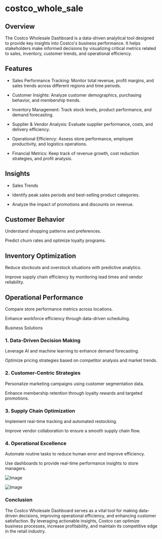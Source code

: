 # costco_whole_sale
## Overview

The Costco Wholesale Dashboard is a data-driven analytical tool designed to provide key insights into Costco's business performance. It helps stakeholders make informed decisions by visualizing critical metrics related to sales, inventory, customer trends, and operational efficiency.

## Features

- Sales Performance Tracking: Monitor total revenue, profit margins, and sales trends across different regions and time periods.

- Customer Insights: Analyze customer demographics, purchasing behavior, and membership trends.

- Inventory Management: Track stock levels, product performance, and demand forecasting.

- Supplier & Vendor Analysis: Evaluate supplier performance, costs, and delivery efficiency.

- Operational Efficiency: Assess store performance, employee productivity, and logistics operations.

- Financial Metrics: Keep track of revenue growth, cost reduction strategies, and profit analysis.

## Insights

- Sales Trends

- Identify peak sales periods and best-selling product categories.

- Analyze the impact of promotions and discounts on revenue.

## Customer Behavior

Understand shopping patterns and preferences.

Predict churn rates and optimize loyalty programs.

## Inventory Optimization

Reduce stockouts and overstock situations with predictive analytics.

Improve supply chain efficiency by monitoring lead times and vendor reliability.

## Operational Performance

Compare store performance metrics across locations.

Enhance workforce efficiency through data-driven scheduling.

Business Solutions

### 1. Data-Driven Decision Making

Leverage AI and machine learning to enhance demand forecasting.

Optimize pricing strategies based on competitor analysis and market trends.

### 2. Customer-Centric Strategies

Personalize marketing campaigns using customer segmentation data.

Enhance membership retention through loyalty rewards and targeted promotions.

### 3. Supply Chain Optimization

Implement real-time tracking and automated restocking.

Improve vendor collaboration to ensure a smooth supply chain flow.

### 4. Operational Excellence

Automate routine tasks to reduce human error and improve efficiency.

Use dashboards to provide real-time performance insights to store managers.


![Image](https://github.com/user-attachments/assets/41e42552-9359-42d2-ae01-6dccc4ccc7d7)

![Image](https://github.com/user-attachments/assets/ecdc4a90-2ce6-4880-b909-be7f0a862d85)


### Conclusion

The Costco Wholesale Dashboard serves as a vital tool for making data-driven decisions, improving operational efficiency, and enhancing customer satisfaction. By leveraging actionable insights, Costco can optimize business processes, increase profitability, and maintain its competitive edge in the retail industry.

